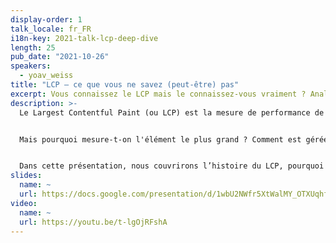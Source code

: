 ```yaml
---
display-order: 1
talk_locale: fr_FR
i18n-key: 2021-talk-lcp-deep-dive
length: 25
pub_date: "2021-10-26"
speakers:
  - yoav_weiss
title: "LCP – ce que vous ne savez (peut-être) pas"
excerpt: Vous connaissez le LCP mais le connaissez-vous vraiment ? Analysons ensemble l'histoire et le fonctionnement de cet indicateur en perpétuelle évolution.
description: >-
  Le Largest Contentful Paint (ou LCP) est la mesure de performance de chargement visuelle qui fait partie des Core Web Vitals. Le LCP mesure le temps que votre page web prend à charger l’image ou l'élément texte le plus grand et à le montrer à l'utilisateur.


  Mais pourquoi mesure-t-on l'élément le plus grand ? Comment est gérée l’interaction avec l’utilisateur ? Le chargement progressif des images ? Et les vidéos ?


  Dans cette présentation, nous couvrirons l’histoire du LCP, pourquoi cette mesure a été choisie comme représentante du chargement visuel, sa définition, comment elle a évolué jusqu'à aujourd'hui, et comment elle continue d'évoluer.
slides:
  name: ~
  url: https://docs.google.com/presentation/d/1wbU2NWfr5XtWalMY_OTXUqhfOQx-J1hwYPLhIX7XTr8/edit?usp=sharing
video:
  name: ~
  url: https://youtu.be/t-lgOjRFshA
---
```

